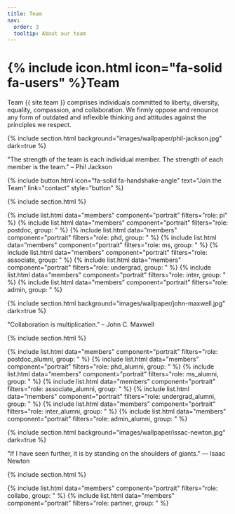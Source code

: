 ```yaml
---
title: Team
nav:
  order: 3
  tooltip: About our team
---
```


# {% include icon.html icon="fa-solid fa-users" %}Team

Team {{ site.team }} comprises individuals committed to liberty, diversity, equality, compassion, and collaboration. We firmly oppose and renounce any form of outdated and inflexible thinking and attitudes against the principles we respect.

{% include section.html background="images/wallpaper/phil-jackson.jpg" dark=true %}

"The strength of the team is each individual member. The strength of each member is the team." – Phil Jackson

{% include button.html icon="fa-solid fa-handshake-angle" text="Join the Team" link="contact" style="button" %}


{% include section.html %}

{% include list.html data="members" component="portrait" filters="role: pi" %}
{% include list.html data="members" component="portrait" filters="role: postdoc, group: " %}
{% include list.html data="members" component="portrait" filters="role: phd, group: " %}
{% include list.html data="members" component="portrait" filters="role: ms, group: " %}
{% include list.html data="members" component="portrait" filters="role: associate, group: " %}
{% include list.html data="members" component="portrait" filters="role: undergrad, group: " %}
{% include list.html data="members" component="portrait" filters="role: inter, group: " %}
{% include list.html data="members" component="portrait" filters="role: admin, group: " %}


{% include section.html background="images/wallpaper/john-maxwell.jpg" dark=true %}

"Collaboration is multiplication." – John C. Maxwell


{% include section.html %}

{% include list.html data="members" component="portrait" filters="role: postdoc_alumni, group: " %}
{% include list.html data="members" component="portrait" filters="role: phd_alumni, group: " %}
{% include list.html data="members" component="portrait" filters="role: ms_alumni, group: " %}
{% include list.html data="members" component="portrait" filters="role: associate_alumni, group: " %}
{% include list.html data="members" component="portrait" filters="role: undergrad_alumni, group: " %}
{% include list.html data="members" component="portrait" filters="role: inter_alumni, group: " %}
{% include list.html data="members" component="portrait" filters="role: admin_alumni, group: " %}


{% include section.html background="images/wallpaper/issac-newton.jpg" dark=true %}

"If I have seen further, it is by standing on the shoulders of giants." — Isaac Newton


{% include section.html %}

{% include list.html data="members" component="portrait" filters="role: collabo, group: " %}
{% include list.html data="members" component="portrait" filters="role: partner, group: " %}
